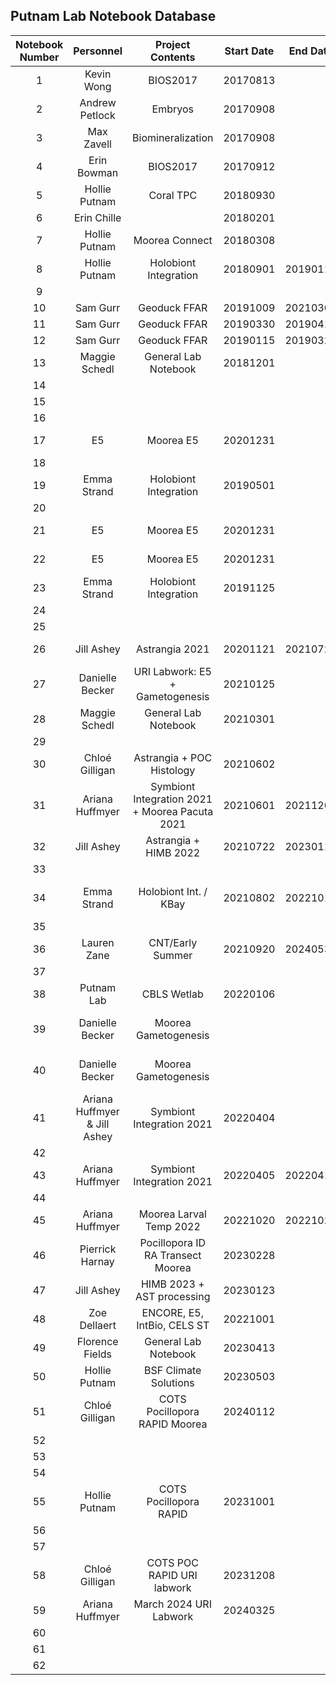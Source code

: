 ## Putnam Lab Notebook Database


| Notebook Number |  Personnel    |  Project Contents | Start Date | End Date | Electronic Archive | Notes |
|:---------------:|:-------------:|:-----------------:|:----------:|:--------:|:------------------:| :------------------:|
|        1        | Kevin Wong    |      BIOS2017     |  20170813  |          |  [Notebook 1](https://drive.google.com/drive/u/1/folders/1yOBbBNgjXLsc_Z6ds8fEQX8ylrs_suGU)                  |                     |  
|        2        | Andrew Petlock|       Embryos     |  20170908  |          |                    |                     |
|        3        | Max Zavell    | Biomineralization |  20170908  |          |                    |                     |
|        4        | Erin Bowman   |      BIOS2017     |  20170912  |          |                    |                     |
|        5        | Hollie Putnam |   Coral TPC       |  20180930  |          |                    |                     |
|        6        | Erin Chille   |                   | 20180201   |          |                    |                     |
|        7        | Hollie Putnam |  Moorea Connect   |  20180308  |          |                    |                     |
|        8        | Hollie Putnam |Holobiont Integration| 20180901 | 20190112 |                    |                     |
|        9        |               |                   |            |          |                    |                     |
|        10       |  Sam Gurr     |  Geoduck FFAR     |  20191009  | 20210303   |  [Notebook10](https://drive.google.com/drive/u/1/folders/1tkBTEnRiyPSfmHNIgHLrGgkIWGKBu4sI)                  |                     |
|        11       |   Sam Gurr |  Geoduck FFAR  |  20190330  | 20190419 |  [Notebook11](https://drive.google.com/drive/u/1/folders/1g2DRze4RcN3m9fvqFdcE0aAFz3yZf13n)                   |                     |
|        12       | Sam Gurr |  Geoduck FFAR   |  20190115          | 20190329 |   [Notebook12](https://drive.google.com/drive/u/1/folders/1NPFgAmrhc5NcplBgkrbC5MLAbAJLpR7N)                   |                     |
|        13       | Maggie Schedl |General Lab Notebook|20181201   |          |                    |                     |
|        14       |               |                   |            |          |                    |                     |
|        15       |               |                   |            |          |                    |                     |
|        16       |               |                   |            |          |                    |                     |
|        17       |       E5      |  Moorea E5        | 20201231   |          | [Notebook 17](https://drive.google.com/drive/u/1/folders/11dWjEpwpiTMu7EzVegkFU8gnxio-5mOW)                   |                     |
|        18       |               |                   |            |          |                    |                     |
|        19       | Emma Strand | Holobiont Integration | 20190501 |          |  [Notebook 19](https://drive.google.com/drive/u/1/folders/1mrI1G9jDXOQflhzSOGVXPZ_x6sxeflTE)                  |                     |
|        20       |               |                   |            |          |                    |                     |
|        21       |       E5      |  Moorea E5        | 20201231   |          | [Notebook 21](https://drive.google.com/drive/u/1/folders/1LMvI56nj-jg01niKBVTu0n53zidkBciG)                   |                     |
|        22       |       E5      |  Moorea E5        | 20201231   |          | [Notebook 22](https://drive.google.com/drive/u/1/folders/1ctpnqX0g5ZHRpiZ3aB4bwiaIXMdaaJgz)                   |                     |
|        23       | Emma Strand | Holobiont Integration | 20191125 |          |                    |                     |
|        24       |               |                   |            |          |                    |                     |
|        25       |               |                   |            |          |                    |                     |
|        26       |  Jill Ashey   | Astrangia 2021    | 20201121   | 20210721 | [Notebook 26](https://drive.google.com/drive/u/1/folders/1_akGNve0qaMWLWnCkhTAWbmJpoJIHFKd)                   |                     |
|        27       | Danielle Becker |URI Labwork: E5 + Gametogenesis | 20210125 |          |      [Notebook 27 pages 1 - 89](https://drive.google.com/drive/u/2/folders/1LL8oF1fFLrY6pfJWSK0knYeZG7gHGXAr)              |                     |
|        28       |    Maggie Schedl|General Lab Notebook| 20210301|          |                    |                     |
|        29       |               |                   |            |          |                    |                     |
|        30       | Chloé Gilligan|Astrangia + POC Histology| 20210602 |          |       [Notebook 30](https://drive.google.com/drive/u/0/folders/1_rUgg9J-hJgmS5apk39LdlNODILBLsQ0)              |                    |
|        31       |  Ariana Huffmyer  | Symbiont Integration 2021 + Moorea Pacuta 2021 | 20210601 | 20211209 |   [Notebook 31](https://drive.google.com/drive/u/2/folders/1cb47iv4PPycyX8NHinCC-gohd-422B0U)                 |                     |
|        32       |  Jill Ashey   |Astrangia + HIMB 2022| 20210722 | 20230118 | [Notebook 32](https://drive.google.com/drive/u/1/folders/11XtVmvMP5D0GS6yhnDIewTM2lM8QKEuJ)                   |                     |
|        33       |               |                   |            |          |                    |                     |
|        34       |   Emma Strand       |   Holobiont Int. / KBay    |   20210802    |   20221018   |                    |   Only half full   |
|        35       |               |                   |            |          |                    |                     |
|        36       |    Lauren Zane      |       CNT/Early Summer          |    20210920        |    20240530      |       [Notebook 36](https://drive.google.com/drive/u/0/folders/1RjsEolYitBFLkmSdFq4869Q1OxoQNbWF)             |                     |
|        37       |               |                   |            |          |                    |                     |
|        38       |  Putnam Lab            |   CBLS Wetlab             |   20220106         |          |           [Notebook 38](https://drive.google.com/drive/u/0/folders/1-yPG6LRvf_3I7PVfI1CmGuxYdbr_hcrA)      |                     |
|        39       |  Danielle Becker  |  Moorea Gametogenesis   |            |          |  [Notebook 39 pages 1 - 166](https://drive.google.com/drive/u/1/folders/1RFvGxOfpmNIYO8jbi0eywAKb15d3kSCx)                  |                     |
|        40       | Danielle Becker  | Moorea Gametogenesis |            |          | [Notebook 40 pages 1 - 154](https://drive.google.com/drive/u/1/folders/1-0eFSTW5194KzacfUk74LzKNGgnbdtUL)                   |                     |
|        41       | Ariana Huffmyer & Jill Ashey | Symbiont Integration 2021 | 20220404 | |           [notebook 41 pages 1-63](https://drive.google.com/drive/u/2/folders/1dfVltn3Zv8fm_e_p3G8XRhedGzl817eY)         |                     |
|        42       |               |                   |            |          |                    |                     |
|        43       | Ariana Huffmyer | Symbiont Integration 2021 | 20220405| 20220411         |                    |                     |
|        44       |               |                   |            |          |                    |                     |
|        45       | Ariana Huffmyer | Moorea Larval Temp 2022 | 20221020 | 20221028 |    [Notebook 45](https://drive.google.com/drive/u/2/folders/1o2JnTk62BX9FhFMAWTg6rsJR4C_aLgtA)                |                     |
|        46       | Pierrick Harnay   |  Pocillopora ID RA Transect  Moorea |  20230228          |          |                    |                     |
|        47       | Jill Ashey              |   HIMB 2023 + AST processing               | 20230123           |          |                    |                     |
|        48       | Zoe Dellaert  | ENCORE, E5, IntBio, CELS ST  | 20221001 |   |  [Notebook 48](https://drive.google.com/drive/folders/16R43HTOhWb1Ts8Qltwb7FzymeyHVnUNT?usp=drive_link)    |   |
|        49       | Florence Fields |General Lab Notebook| 20230413|          |                    |                     |
|        50       | Hollie Putnam | BSF Climate Solutions | 20230503  |          |                    |                     |
|        51       | Chloé Gilligan | COTS Pocillopora RAPID  Moorea          |        20240112| |  [Notebook 51](https://drive.google.com/drive/u/1/folders/1EYyFF8hKeZxYx5_gXWJiGwxXpYO6nRaV)        |                    |
|        52       |  |            |         |          |                    |
|        53       |  |            |         |          |                    |
|        54       |  |            |         |          |                    |
|        55       | Hollie Putnam  | COTS Pocillopora RAPID           | 20231001     |    |  [Notebook 55](https://drive.google.com/drive/u/1/folders/1E6YqB_r7Mmc1G0HQLTGKNMszTFlSDZvV)        |                    |
|        56       |  |            |         |          |                    |
|        57       |  |            |         |          |                    |
|        58       | Chloé Gilligan | COTS POC RAPID  URI labwork        |         20231208|          |     [Notebook 58](https://drive.google.com/drive/u/0/folders/1JLQZPcFibXXdVEsVP8C47XHY_krW2ed8)               |
|        59       | Ariana Huffmyer | March 2024 URI Labwork     |  20240325       |          |      [Notebook 59](https://drive.google.com/drive/u/2/folders/1xIQI4vaf7FRWdMCSGtNAXpWpAge0TxO0)              |  
|        60       |  |            |         |          |                    |
|        61       |  |            |         |          |                    |
|        62       |  |            |         |          |                    |
